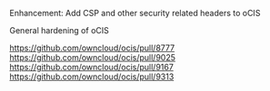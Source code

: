 Enhancement: Add CSP and other security related headers to oCIS

General hardening of oCIS

https://github.com/owncloud/ocis/pull/8777
https://github.com/owncloud/ocis/pull/9025
https://github.com/owncloud/ocis/pull/9167
https://github.com/owncloud/ocis/pull/9313

